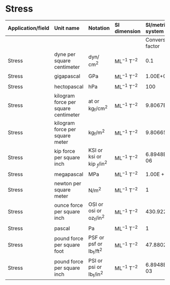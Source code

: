 # Stress

| Application/field | Unit name | Notation | SI dimension | SI/metric system |  | English/US system |  |
| :--- | :--- | :--- | :--- | :--- | :--- | :--- | :--- |
|  |  |  |  | Conversion factor | Unit | Conversion factor | Unit |
| Stress | dyne per square centimeter | dyn/ $\mathrm{cm}^{2}$ | $\mathrm{ML}^{-1} \mathrm{~T}^{-2}$ | 0.1 | Pa | $1.4504 \mathrm{E}-05$ | $\mathrm{lb}_{\mathrm{f}} / \mathrm{in}^{2}$ |
| Stress | gigapascal | GPa | $\mathrm{ML}^{-1} \mathrm{~T}^{-2}$ | 1.00E+09 | Pa | 145,038 | $\mathrm{lb}_{\mathrm{f}} / \mathrm{in}^{2}$ |
| Stress | hectopascal | hPa | $\mathrm{ML}^{-1} \mathrm{~T}^{-2}$ | 100 | Pa | 0.014504 | $\mathrm{lb}_{\mathrm{f}} / \mathrm{in}^{2}$ |
| Stress | kilogram force per square centimeter | at or $\mathrm{kg}_{\mathrm{f}} / \mathrm{cm}^{2}$ | $\mathrm{ML}^{-1} \mathrm{~T}^{-2}$ | 9.8067E+04 | Pa | 14.223 | $\mathrm{lb}_{\mathrm{f}} / \mathrm{in}^{2}$ |
| Stress | kilogram force per square meter | $\mathrm{kg}_{\mathrm{f}} / \mathrm{m}^{2}$ | $\mathrm{ML}^{-1} \mathrm{~T}^{-2}$ | 9.80665 | Pa | 0.0014223 | $\mathrm{lb}_{\mathrm{f}} / \mathrm{in}^{2}$ |
| Stress | kip force per square inch | KSI or ksi or kip ${ }_{f} / \mathrm{in}^{2}$ | $\mathrm{ML}^{-1} \mathrm{~T}^{-2}$ | $6.8948 \mathrm{E}+06$ | Pa | 1000 | $\mathrm{lb}_{\mathrm{f}} / \mathrm{in}^{2}$ |
| Stress | megapascal | MPa | $\mathrm{ML}^{-1} \mathrm{~T}^{-2}$ | $1.00 \mathrm{E}+06$ | Pa | 145.04 | $\mathrm{lb}_{\mathrm{f}} / \mathrm{in}^{2}$ |
| Stress | newton per square meter | $\mathrm{N} / \mathrm{m}^{2}$ | $\mathrm{ML}^{-1} \mathrm{~T}^{-2}$ | 1 | Pa | 0.00014504 | $\mathrm{lb}_{\mathrm{f}} / \mathrm{in}^{2}$ |
| Stress | ounce force per square inch | OSI or osi or $\mathrm{oz}_{\mathrm{f}} / \mathrm{in}^{2}$ | $\mathrm{ML}^{-1} \mathrm{~T}^{-2}$ | 430.922 | Pa | 0.062500 | $\mathrm{lb}_{\mathrm{f}} / \mathrm{in}^{2}$ |
| Stress | pascal | Pa | $\mathrm{ML}^{-1} \mathrm{~T}^{-2}$ | 1 | Pa | 0.00014504 | $\mathrm{lb}_{\mathrm{f}} / \mathrm{in}^{2}$ |
| Stress | pound force per square foot | PSF or psf or $\mathrm{lb}_{\mathrm{f}} / \mathrm{ft}^{2}$ | $\mathrm{ML}^{-1} \mathrm{~T}^{-2}$ | 47.880259 | Pa | 0.0069444 | $\mathrm{lb}_{\mathrm{f}} / \mathrm{in}^{2}$ |
| Stress | pound force per square inch | PSI or psi or $\mathrm{lb}_{\mathrm{f}} / \mathrm{in}^{2}$ | $\mathrm{ML}^{-1} \mathrm{~T}^{-2}$ | $6.8948 \mathrm{E}+03$ | Pa | 1.0000 | $\mathrm{lb}_{\mathrm{f}} / \mathrm{in}^{2}$ |
